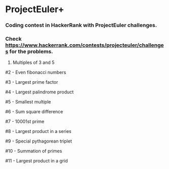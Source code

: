 # ProjectEuler+

### Coding contest in HackerRank with ProjectEuler challenges.

### Check https://www.hackerrank.com/contests/projecteuler/challenges for the problems.

 1. Multiples of 3 and 5
 
 #2 - Even fibonacci numbers
 
 #3 - Largest prime factor
 
 #4 - Largest palindrome product
 
 #5 - Smallest multiple
 
 #6 - Sum square difference
 
 #7 - 10001st prime
 
 #8 - Largest product in a series
 
 #9 - Special pythagorean triplet
 
 #10 - Summation of primes
 
 #11 - Largest product in a grid
